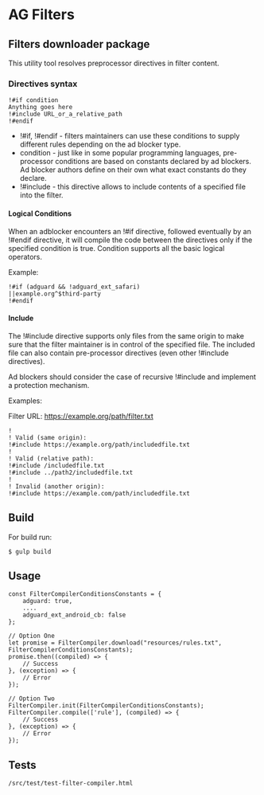 # AG Filters

## Filters downloader package

This utility tool resolves preprocessor directives in filter content.

### Directives syntax

```
!#if condition
Anything goes here
!#include URL_or_a_relative_path
!#endif
```

- !#if, !#endif - filters maintainers can use these conditions to supply different rules depending on the ad blocker type.
- condition - just like in some popular programming languages, pre-processor conditions are based on constants declared by ad blockers. Ad blocker authors define on their own what exact constants do they declare.
- !#include - this directive allows to include contents of a specified file into the filter.

#### Logical Conditions
When an adblocker encounters an !#if directive, followed eventually by an !#endif directive, it will compile the code between the directives only if the specified condition is true. Condition supports all the basic logical operators.

Example:
```
!#if (adguard && !adguard_ext_safari)
||example.org^$third-party
!#endif
```

#### Include
The !#include directive supports only files from the same origin to make sure that the filter maintainer is in control of the specified file. The included file can also contain pre-processor directives (even other !#include directives).

Ad blockers should consider the case of recursive !#include and implement a protection mechanism.

Examples:

Filter URL: https://example.org/path/filter.txt

```
!
! Valid (same origin):
!#include https://example.org/path/includedfile.txt
!
! Valid (relative path):
!#include /includedfile.txt
!#include ../path2/includedfile.txt
!
! Invalid (another origin):
!#include https://example.com/path/includedfile.txt
```

## Build
For build run:

    $ gulp build

## Usage

```
const FilterCompilerConditionsConstants = {
    adguard: true,
    ....
    adguard_ext_android_cb: false
};

// Option One
let promise = FilterCompiler.download("resources/rules.txt", FilterCompilerConditionsConstants);
promise.then((compiled) => {
    // Success
}, (exception) => {
    // Error
});

// Option Two
FilterCompiler.init(FilterCompilerConditionsConstants);
FilterCompiler.compile(['rule'], (compiled) => {
    // Success        
}, (exception) => {
    // Error
});

```

## Tests

```
/src/test/test-filter-compiler.html
```